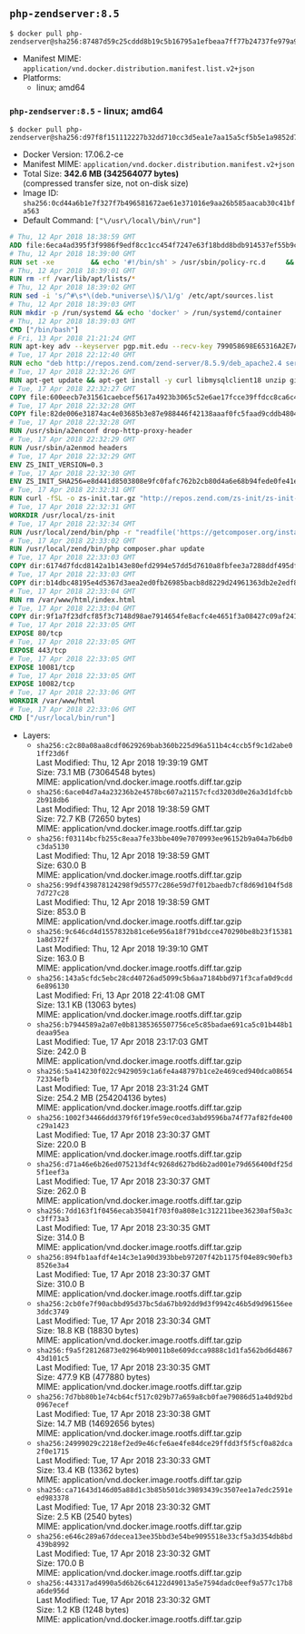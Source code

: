 ## `php-zendserver:8.5`

```console
$ docker pull php-zendserver@sha256:87487d59c25cddd8b19c5b16795a1efbeaa7ff77b24737fe979a91fbd5dee4e4
```

-	Manifest MIME: `application/vnd.docker.distribution.manifest.list.v2+json`
-	Platforms:
	-	linux; amd64

### `php-zendserver:8.5` - linux; amd64

```console
$ docker pull php-zendserver@sha256:d97f8f151112227b32dd710cc3d5ea1e7aa15a5cf5b5e1a9852d73560513a934
```

-	Docker Version: 17.06.2-ce
-	Manifest MIME: `application/vnd.docker.distribution.manifest.v2+json`
-	Total Size: **342.6 MB (342564077 bytes)**  
	(compressed transfer size, not on-disk size)
-	Image ID: `sha256:0cd44a6b1e7f327f7b496581672ae61e371016e9aa26b585aacab30c41bfa563`
-	Default Command: `["\/usr\/local\/bin\/run"]`

```dockerfile
# Thu, 12 Apr 2018 18:38:59 GMT
ADD file:6eca4ad395f3f9986f9edf8cc1cc454f7247e63f18bdd8bdb914537ef55b9c88 in / 
# Thu, 12 Apr 2018 18:39:00 GMT
RUN set -xe 		&& echo '#!/bin/sh' > /usr/sbin/policy-rc.d 	&& echo 'exit 101' >> /usr/sbin/policy-rc.d 	&& chmod +x /usr/sbin/policy-rc.d 		&& dpkg-divert --local --rename --add /sbin/initctl 	&& cp -a /usr/sbin/policy-rc.d /sbin/initctl 	&& sed -i 's/^exit.*/exit 0/' /sbin/initctl 		&& echo 'force-unsafe-io' > /etc/dpkg/dpkg.cfg.d/docker-apt-speedup 		&& echo 'DPkg::Post-Invoke { "rm -f /var/cache/apt/archives/*.deb /var/cache/apt/archives/partial/*.deb /var/cache/apt/*.bin || true"; };' > /etc/apt/apt.conf.d/docker-clean 	&& echo 'APT::Update::Post-Invoke { "rm -f /var/cache/apt/archives/*.deb /var/cache/apt/archives/partial/*.deb /var/cache/apt/*.bin || true"; };' >> /etc/apt/apt.conf.d/docker-clean 	&& echo 'Dir::Cache::pkgcache ""; Dir::Cache::srcpkgcache "";' >> /etc/apt/apt.conf.d/docker-clean 		&& echo 'Acquire::Languages "none";' > /etc/apt/apt.conf.d/docker-no-languages 		&& echo 'Acquire::GzipIndexes "true"; Acquire::CompressionTypes::Order:: "gz";' > /etc/apt/apt.conf.d/docker-gzip-indexes 		&& echo 'Apt::AutoRemove::SuggestsImportant "false";' > /etc/apt/apt.conf.d/docker-autoremove-suggests
# Thu, 12 Apr 2018 18:39:01 GMT
RUN rm -rf /var/lib/apt/lists/*
# Thu, 12 Apr 2018 18:39:02 GMT
RUN sed -i 's/^#\s*\(deb.*universe\)$/\1/g' /etc/apt/sources.list
# Thu, 12 Apr 2018 18:39:03 GMT
RUN mkdir -p /run/systemd && echo 'docker' > /run/systemd/container
# Thu, 12 Apr 2018 18:39:03 GMT
CMD ["/bin/bash"]
# Fri, 13 Apr 2018 21:21:24 GMT
RUN apt-key adv --keyserver pgp.mit.edu --recv-key 799058698E65316A2E7A4FF42EAE1437F7D2C623
# Tue, 17 Apr 2018 22:12:40 GMT
RUN echo "deb http://repos.zend.com/zend-server/8.5.9/deb_apache2.4 server non-free" >> /etc/apt/sources.list.d/zend-server.list
# Tue, 17 Apr 2018 22:32:26 GMT
RUN apt-get update && apt-get install -y curl libmysqlclient18 unzip git zend-server-php-5.6=8.5.9+b796 && /usr/local/zend/bin/zendctl.sh stop
# Tue, 17 Apr 2018 22:32:27 GMT
COPY file:600eecb7e31561caebcef5617a4923b3065c52e6ae17fcce39ffdcc8ca6c41db in /etc/ 
# Tue, 17 Apr 2018 22:32:28 GMT
COPY file:82de006e31874ac4e03685b3e87e988446f42138aaaf0fc5faad9cddb48040ba in /etc/apache2/conf-available 
# Tue, 17 Apr 2018 22:32:28 GMT
RUN /usr/sbin/a2enconf drop-http-proxy-header
# Tue, 17 Apr 2018 22:32:29 GMT
RUN /usr/sbin/a2enmod headers
# Tue, 17 Apr 2018 22:32:29 GMT
ENV ZS_INIT_VERSION=0.3
# Tue, 17 Apr 2018 22:32:30 GMT
ENV ZS_INIT_SHA256=e8d441d8503808e9fc0fafc762b2cb80d4a6e68b94fede0fe41efdeac10800cb
# Tue, 17 Apr 2018 22:32:31 GMT
RUN curl -fSL -o zs-init.tar.gz "http://repos.zend.com/zs-init/zs-init-docker-${ZS_INIT_VERSION}.tar.gz"     && echo "${ZS_INIT_SHA256} *zs-init.tar.gz" | sha256sum -c -     && mkdir /usr/local/zs-init     && tar xzf zs-init.tar.gz --strip-components=1 -C /usr/local/zs-init     && rm zs-init.tar.gz
# Tue, 17 Apr 2018 22:32:31 GMT
WORKDIR /usr/local/zs-init
# Tue, 17 Apr 2018 22:32:34 GMT
RUN /usr/local/zend/bin/php -r "readfile('https://getcomposer.org/installer');" | /usr/local/zend/bin/php
# Tue, 17 Apr 2018 22:33:02 GMT
RUN /usr/local/zend/bin/php composer.phar update
# Tue, 17 Apr 2018 22:33:03 GMT
COPY dir:6174d7fdcd8142a1b143e80efd2994e57dd5d7610a8fbfee3a7288ddf495dfdf in /usr/local/bin 
# Tue, 17 Apr 2018 22:33:03 GMT
COPY dir:b14dbc48195e4d5367d3aea2ed0fb26985bacb8d8229d24961363db2e2edf8f0 in /usr/local/zend/var/plugins/ 
# Tue, 17 Apr 2018 22:33:04 GMT
RUN rm /var/www/html/index.html
# Tue, 17 Apr 2018 22:33:04 GMT
COPY dir:9f1a7f23dfcf85f3c7148d98ae7914654fe8acfc4e4651f3a08427c09af24198 in /var/www/html 
# Tue, 17 Apr 2018 22:33:05 GMT
EXPOSE 80/tcp
# Tue, 17 Apr 2018 22:33:05 GMT
EXPOSE 443/tcp
# Tue, 17 Apr 2018 22:33:05 GMT
EXPOSE 10081/tcp
# Tue, 17 Apr 2018 22:33:05 GMT
EXPOSE 10082/tcp
# Tue, 17 Apr 2018 22:33:06 GMT
WORKDIR /var/www/html
# Tue, 17 Apr 2018 22:33:06 GMT
CMD ["/usr/local/bin/run"]
```

-	Layers:
	-	`sha256:c2c80a08aa8cdf0629269bab360b225d96a511b4c4ccb5f9c1d2abe01ff23d6f`  
		Last Modified: Thu, 12 Apr 2018 19:39:19 GMT  
		Size: 73.1 MB (73064548 bytes)  
		MIME: application/vnd.docker.image.rootfs.diff.tar.gzip
	-	`sha256:6ace04d7a4a23236b2e4578bc607a21157cfcd3203d0e26a3d1dfcbb2b918db6`  
		Last Modified: Thu, 12 Apr 2018 19:38:59 GMT  
		Size: 72.7 KB (72650 bytes)  
		MIME: application/vnd.docker.image.rootfs.diff.tar.gzip
	-	`sha256:f03114bcfb255c8eaa7fe33bbe409e7070993ee96152b9a04a7b6db0c3da5130`  
		Last Modified: Thu, 12 Apr 2018 19:38:59 GMT  
		Size: 630.0 B  
		MIME: application/vnd.docker.image.rootfs.diff.tar.gzip
	-	`sha256:99df439878124298f9d5577c286e59d7f012baedb7cf8d69d104f5d87d727c28`  
		Last Modified: Thu, 12 Apr 2018 19:38:59 GMT  
		Size: 853.0 B  
		MIME: application/vnd.docker.image.rootfs.diff.tar.gzip
	-	`sha256:9c646cd4d1557832b81ce6e956a18f791bdcce470290be8b23f153811a8d372f`  
		Last Modified: Thu, 12 Apr 2018 19:39:10 GMT  
		Size: 163.0 B  
		MIME: application/vnd.docker.image.rootfs.diff.tar.gzip
	-	`sha256:143a5cfdc5ebc28cd40726ad5099c5b6aa7184bbd971f3cafa0d9cdd6e896130`  
		Last Modified: Fri, 13 Apr 2018 22:41:08 GMT  
		Size: 13.1 KB (13063 bytes)  
		MIME: application/vnd.docker.image.rootfs.diff.tar.gzip
	-	`sha256:b7944589a2a07e0b81385365507756ce5c85badae691ca5c01b448b1deaa95ea`  
		Last Modified: Tue, 17 Apr 2018 23:17:03 GMT  
		Size: 242.0 B  
		MIME: application/vnd.docker.image.rootfs.diff.tar.gzip
	-	`sha256:5a414230f022c9429059c1a6fe4a48797b1ce2e469ced940dca0865472334efb`  
		Last Modified: Tue, 17 Apr 2018 23:31:24 GMT  
		Size: 254.2 MB (254204136 bytes)  
		MIME: application/vnd.docker.image.rootfs.diff.tar.gzip
	-	`sha256:1002f34466ddd379f6f19fe59ec0ced3abd9596ba74f77af82fde400c29a1423`  
		Last Modified: Tue, 17 Apr 2018 23:30:37 GMT  
		Size: 220.0 B  
		MIME: application/vnd.docker.image.rootfs.diff.tar.gzip
	-	`sha256:d71a46e6b26ed075213df4c9268d627bd6b2ad001e79d656400df25d5f1eef3a`  
		Last Modified: Tue, 17 Apr 2018 23:30:37 GMT  
		Size: 262.0 B  
		MIME: application/vnd.docker.image.rootfs.diff.tar.gzip
	-	`sha256:7dd163f1f0456ecab35041f703f0a808e1c312211bee36230af50a3cc3ff73a3`  
		Last Modified: Tue, 17 Apr 2018 23:30:35 GMT  
		Size: 314.0 B  
		MIME: application/vnd.docker.image.rootfs.diff.tar.gzip
	-	`sha256:894fb1aafdf4e14c3e1a90d393bbeb97207f42b1175f04e89c90efb38526e3a4`  
		Last Modified: Tue, 17 Apr 2018 23:30:37 GMT  
		Size: 310.0 B  
		MIME: application/vnd.docker.image.rootfs.diff.tar.gzip
	-	`sha256:2cb0fe7f90acbbd95d37bc5da67bb92dd9d3f9942c46b5d9d96156ee3ddc3749`  
		Last Modified: Tue, 17 Apr 2018 23:30:34 GMT  
		Size: 18.8 KB (18830 bytes)  
		MIME: application/vnd.docker.image.rootfs.diff.tar.gzip
	-	`sha256:f9a5f28126873e02964b90011b8e609dcca9888c1d1fa562bd6d486743d101c5`  
		Last Modified: Tue, 17 Apr 2018 23:30:35 GMT  
		Size: 477.9 KB (477880 bytes)  
		MIME: application/vnd.docker.image.rootfs.diff.tar.gzip
	-	`sha256:7d7bb80b1e74cb64cf517c029b77a659a8cb0fae79086d51a40d92bd0967ecef`  
		Last Modified: Tue, 17 Apr 2018 23:30:38 GMT  
		Size: 14.7 MB (14692656 bytes)  
		MIME: application/vnd.docker.image.rootfs.diff.tar.gzip
	-	`sha256:24999029c2218ef2ed9e46cfe6ae4fe84dce29ffdd3f5f5cf0a82dca2f0e1715`  
		Last Modified: Tue, 17 Apr 2018 23:30:33 GMT  
		Size: 13.4 KB (13362 bytes)  
		MIME: application/vnd.docker.image.rootfs.diff.tar.gzip
	-	`sha256:ca71643d146d05a88d1c3b85b501dc39893439c3507ee1a7edc2591eed983378`  
		Last Modified: Tue, 17 Apr 2018 23:30:32 GMT  
		Size: 2.5 KB (2540 bytes)  
		MIME: application/vnd.docker.image.rootfs.diff.tar.gzip
	-	`sha256:e646c289a67ddecea13ee35bbd3e54be9095518e33cf5a3d354db8bd439b8992`  
		Last Modified: Tue, 17 Apr 2018 23:30:32 GMT  
		Size: 170.0 B  
		MIME: application/vnd.docker.image.rootfs.diff.tar.gzip
	-	`sha256:443317ad4990a5d6b26c64122d49013a5e7594dadc0eef9a577c17b8a6de956d`  
		Last Modified: Tue, 17 Apr 2018 23:30:32 GMT  
		Size: 1.2 KB (1248 bytes)  
		MIME: application/vnd.docker.image.rootfs.diff.tar.gzip
